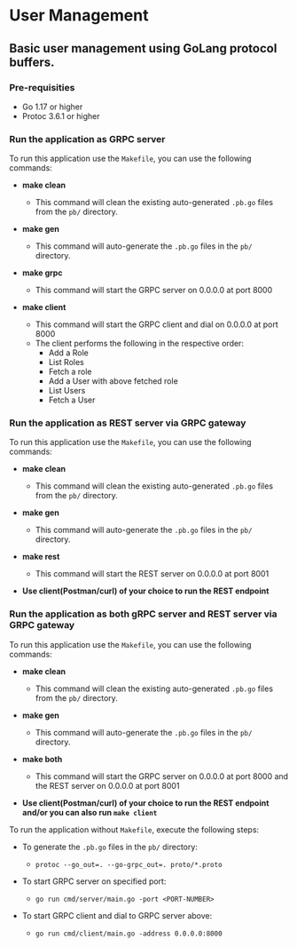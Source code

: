 # User Management 

## Basic user management using GoLang protocol buffers.

### Pre-requisities
- Go 1.17 or higher
- Protoc 3.6.1 or higher

### Run the application as GRPC server
To run this application use the `Makefile`, you can use the following commands:
- **make clean**
  - This command will clean the existing auto-generated `.pb.go` files from the `pb/` directory.
 
- **make gen**
  - This command will auto-generate the `.pb.go` files in the `pb/` directory.  

- **make grpc**
  - This command will start the GRPC server on 0.0.0.0 at port 8000

- **make client**
  - This command will start the GRPC client and dial on 0.0.0.0 at port 8000
  - The client performs the following in the respective order:
    - Add a Role
    - List Roles
    - Fetch a role
    - Add a User with above fetched role
    - List Users
    - Fetch a User

### Run the application as REST server via GRPC gateway
To run this application use the `Makefile`, you can use the following commands:
- **make clean**
  - This command will clean the existing auto-generated `.pb.go` files from the `pb/` directory.
 
- **make gen**
  - This command will auto-generate the `.pb.go` files in the `pb/` directory.  

- **make rest**
  - This command will start the REST server on 0.0.0.0 at port 8001

- **Use client(Postman/curl) of your choice to run the REST endpoint**

### Run the application as both gRPC server and REST server via GRPC gateway
To run this application use the `Makefile`, you can use the following commands:
- **make clean**
  - This command will clean the existing auto-generated `.pb.go` files from the `pb/` directory.
 
- **make gen**
  - This command will auto-generate the `.pb.go` files in the `pb/` directory.  

- **make both**
  - This command will start the GRPC server on 0.0.0.0 at port 8000 and the REST server on 0.0.0.0 at port 8001

- **Use client(Postman/curl) of your choice to run the REST endpoint and/or you can also run `make client`**

To run the application without `Makefile`, execute the following steps:
- To generate the `.pb.go` files in the `pb/` directory:
  - `protoc --go_out=. --go-grpc_out=. proto/*.proto`

- To start GRPC server on specified port:
  - `go run cmd/server/main.go -port <PORT-NUMBER>`

- To start GRPC client and dial to GRPC server above:
  - `go run cmd/client/main.go -address 0.0.0.0:8000`

